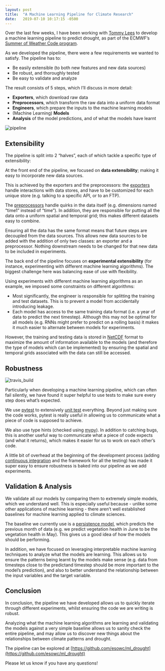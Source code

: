 ```yaml
---
layout: post
title:  "A Machine Learning Pipeline for Climate Research"
date:   2019-07-10 10:17:15 -0500
---
```


Over the last few weeks, I have been working with [Tommy Lees](https://tommylees112.github.io/) to develop a 
machine learning pipeline to predict drought, as part of the ECMWF’s 
[Summer of Weather Code program](https://www.ecmwf.int/en/learning/workshops/ecmwf-summer-weather-code-2019).

As we developed the pipeline, there were a few requirements we wanted to satisfy. The pipeline has to:

- Be easily extensible (to both new features and new data sources)
- Be robust, and thoroughly tested
- Be easy to validate and analyze

The result consists of 5 steps, which I’ll discuss in more detail:

- **Exporters**, which download raw data
- **Preprocessors**, which transform the raw data into a uniform data format
- **Engineers**, which prepare the inputs to the machine learning models
- (Machine Learning) **Models**
- **Analysis** of the model predictions, and of what the models have learnt

![pipeline](../../../assets/img/2019-07-10/pipeline.png "pipeline")

## Extensibility

The pipeline is split into 2 “halves”, each of which tackle a specific type of extensibility:

At the front end of the pipeline, we focused on **data extensibility**; making it easy to incorporate new data sources.

This is achieved by the exporters and the preprocessors: the [exporters](https://github.com/esowc/ml_drought/tree/master/src/exporters) 
handle interactions with data stores, and have to be customized for each unique store (e.g. talking to a specific API, or to an FTP). 

The [preprocessors](https://github.com/esowc/ml_drought/tree/master/src/preprocess) handle quirks in the data itself 
(e.g. dimensions named “time1” instead of “time”). In addition, they are responsible for putting all the data onto a 
uniform spatial and temporal grid; this makes different datasets easy to combine.

Ensuring all the data has the same format means that future steps are decoupled from the data sources. This allows new 
data sources to be added with the addition of only two classes: an exporter and a preprocessor. Nothing downstream needs 
to be changed for that new data to be included in experiments.

The back end of the pipeline focuses on **experimental extensibility** (for instance, experimenting with different 
machine learning algorithms). The biggest challenge here was balancing ease of use with flexibility.

Using experiments with different machine learning algorithms as an example, we imposed some constraints on different 
algorithms:

- Most significantly, the engineer is responsible for splitting the training and test datasets. This is to prevent a 
model from accidentally introducing leakage.
- Each model has access to the same training data format (i.e. a year of data to predict the next timestep). Although 
this may not be optimal for all models (e.g. RNNs might prefer to predict on a rolling basis) it makes it much easier 
to alternate between models for experiments.

However, the training and testing data is stored in [NetCDF](https://www.unidata.ucar.edu/software/netcdf/) format to 
maximize the amount of information available to the models (and therefore the type of models which can be implemented) 
by ensuring the spatial and temporal grids associated with the data can still be accessed.

## Robustness

![travis_build](../../../assets/img/2019-07-10/travis_build.png "travis_build")

Particularly when developing a machine learning pipeline, which can often fail silently, we have found it super 
helpful to use tests to make sure every step does what’s expected.

We use [pytest](https://docs.pytest.org/en/latest/) to extensively [unit test](https://github.com/esowc/ml_drought/tree/master/tests) 
everything. Beyond just making sure the code works, pytest is really useful in allowing us to communicate what a piece of 
code is supposed to achieve.

We also use type hints (checked using [mypy](http://mypy-lang.org/)). In addition to catching bugs, this is another 
useful way to communicate what a piece of code expects (and what it returns), which makes it easier for us to 
work on each other’s code.

A little bit of overhead at the beginning of the development process (adding 
[continuous integration](https://github.com/esowc/ml_drought/blob/master/.travis.yml) and the framework for all the 
testing) has made it super easy to ensure robustness is baked into our pipeline as we add experiments.

## Validation & Analysis

We validate all our models by comparing them to extremely simple models, which we understand well. This is especially 
useful because - unlike some other applications of machine learning - there aren’t well established baselines for 
machine learning applied to climate sciences.

The baseline we currently use is a [persistence model](https://github.com/esowc/ml_drought/blob/master/src/models/parsimonious.py#L9), 
which predicts the previous month of data (e.g. we predict vegetation health in June to be the vegetation health in May). 
This gives us a good idea of how the models should be performing.

In addition, we have focused on leveraging interpretable machine learning techniques to analyze what the models are 
learning. This allows us to ensure the patterns being learnt by the models make sense (e.g. data from timesteps 
close to the predictand timestep should be more important to the model’s prediction), and also to better understand 
the relationship between the input variables and the target variable.

## Conclusion

In conclusion, the pipeline we have developed allows us to quickly iterate through different experiments, whilst 
ensuring the code we are writing is robust.

Analyzing what the machine learning algorithms are learning and validating the models against a very simple baseline 
allows us to sanity check the entire pipeline, and may allow us to discover new things about the relationships between 
climate patterns and drought.

The pipeline can be explored at [https://github.com/esowc/ml_drought](https://github.com/esowc/ml_drought) 

Please let us know if you have any questions!
